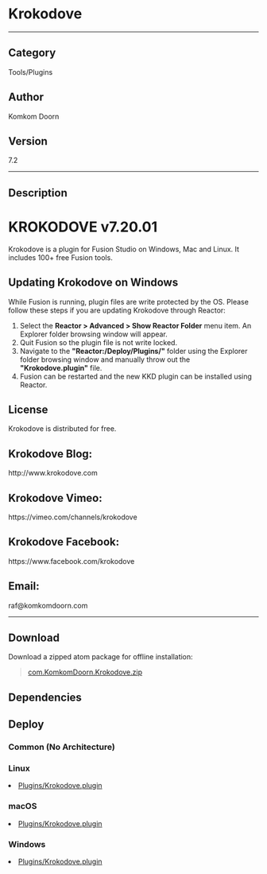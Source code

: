 # Krokodove
___

## Category
Tools/Plugins

## Author
Komkom Doorn

## Version
7.2

___

## Description
<h1>KROKODOVE v7.20.01</h1>

<p>Krokodove is a plugin for Fusion Studio on Windows, Mac and Linux. It includes 100+ free Fusion tools.</p>

<h2>Updating Krokodove on Windows</h2>

<p>While Fusion is running, plugin files are write protected by the OS. Please follow these steps if you are updating Krokodove through Reactor:</p>
<ol>
	<li>Select the <strong>Reactor > Advanced > Show Reactor Folder</strong> menu item. An Explorer folder browsing window will appear.</li>
	<li>Quit Fusion so the plugin file is not write locked.</li>
	<li>Navigate to the <strong>"Reactor:/Deploy/Plugins/"</strong> folder using the Explorer folder browsing window and manually throw out the <strong>"Krokodove.plugin"</strong> file.</li>
	<li>Fusion can be restarted and the new KKD plugin can be installed using Reactor.</li>
</ol>

<h2>License</h2>
<p>Krokodove is distributed for free.<br> 

<h2>Krokodove Blog:</h2>
<p>http://www.krokodove.com</p>

<h2>Krokodove Vimeo:</h2>
<p>https://vimeo.com/channels/krokodove</p>

<h2>Krokodove Facebook:</h2>
<p>https://www.facebook.com/krokodove</p>

<h2>Email:</h2>
<p>raf@komkomdoorn.com</p>

___

## Download

Download a zipped atom package for offline installation:
> [com.KomkomDoorn.Krokodove.zip](https://gitlab.com/WeSuckLess/Reactor/-/archive/master/Reactor-master.zip?path=Atoms/com.KomkomDoorn.Krokodove)  

## Dependencies

## Deploy

### Common (No Architecture)

<ul>
</ul>

### Linux

<li><a href="https://gitlab.com/WeSuckLess/Reactor/-/blob/master/Atoms/com.KomkomDoorn.Krokodove/Linux/Plugins/Krokodove.plugin?ref_type=heads">Plugins/Krokodove.plugin</a></li>

### macOS

<li><a href="https://gitlab.com/WeSuckLess/Reactor/-/blob/master/Atoms/com.KomkomDoorn.Krokodove/Mac/Plugins/Krokodove.plugin?ref_type=heads">Plugins/Krokodove.plugin</a></li>

### Windows

<li><a href="https://gitlab.com/WeSuckLess/Reactor/-/blob/master/Atoms/com.KomkomDoorn.Krokodove/Windows/Plugins/Krokodove.plugin?ref_type=heads">Plugins/Krokodove.plugin</a></li>
